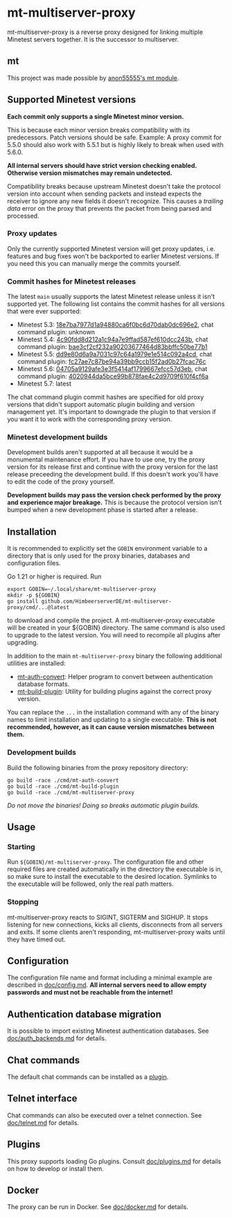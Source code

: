 # mt-multiserver-proxy

mt-multiserver-proxy is a reverse proxy designed for linking
multiple Minetest servers together. It is the successor to multiserver.

## mt
This project was made possible by [anon55555's mt module](https://github.com/anon55555/mt).

## Supported Minetest versions
**Each commit only supports a single Minetest minor version.**

This is because each minor version breaks compatibility with its predecessors.
Patch versions should be safe. Example:
A proxy commit for 5.5.0 should also work with 5.5.1
but is highly likely to break when used with 5.6.0.

**All internal servers should have strict version checking enabled.
Otherwise version mismatches may remain undetected.**

Compatibility breaks because upstream Minetest
doesn't take the protocol version into account when sending packets
and instead expects the receiver to ignore any new fields it doesn't recognize.
This causes a *trailing data* error on the proxy
that prevents the packet from being parsed and processed.

### Proxy updates
Only the currently supported Minetest version will get proxy updates,
i.e. features and bug fixes won't be backported to earlier Minetest versions.
If you need this you can manually merge the commits yourself.

### Commit hashes for Minetest releases
The latest `main` usually supports the latest Minetest release
unless it isn't supported yet. The following list contains the commit hashes
for all versions that were ever supported:

* Minetest 5.3: [18e7ba7977d1a94880ca6f0bc6d70dab0dc696e2](https://github.com/HimbeerserverDE/mt-multiserver-proxy/commit/18e7ba7977d1a94880ca6f0bc6d70dab0dc696e2), chat command plugin: unknown
* Minetest 5.4: [4c90fdd8d212a1c94a7e9ffad587ef610dcc243b](https://github.com/HimbeerserverDE/mt-multiserver-proxy/commit/4c90fdd8d212a1c94a7e9ffad587ef610dcc243b), chat command plugin: [bae3cf2cf232a90203677464d83bbffc50be77b1](https://github.com/HimbeerserverDE/mt-multiserver-chatcommands/commit/bae3cf2cf232a90203677464d83bbffc50be77b1)
* Minetest 5.5: [dd9e80d6a9a7031c97c64a1979e1e514c092a4cd](https://github.com/HimbeerserverDE/mt-multiserver-proxy/commit/dd9e80d6a9a7031c97c64a1979e1e514c092a4cd), chat command plugin: [fc27ae7c87be94a39bb9ccb15f2ad0b27fcac76c](https://github.com/HimbeerserverDE/mt-multiserver-chatcommands/commit/fc27ae7c87be94a39bb9ccb15f2ad0b27fcac76c)
* Minetest 5.6: [04705a9129afe3e3f5414af1799667efcc57d3eb](https://github.com/HimbeerserverDE/mt-multiserver-proxy/commit/04705a9129afe3e3f5414af1799667efcc57d3eb), chat command plugin: [4020944da5bce99b878fae4c2d9709f610f4cf6a](https://github.com/HimbeerserverDE/mt-multiserver-chatcommands/commit/4020944da5bce99b878fae4c2d9709f610f4cf6a)
* Minetest 5.7: latest

The chat command plugin commit hashes are specified for old proxy versions
that didn't support automatic plugin building and version management yet.
It's important to downgrade the plugin to that version if you want it to work
with the corresponding proxy version.

### Minetest development builds
Development builds aren't supported at all
because it would be a monumental maintenance effort.
If you have to use one, try the proxy version for its release first
and continue with the proxy version for the last release
preceeding the development build.
If this doesn't work you'll have to edit the code of the proxy yourself.

**Development builds may pass the version check performed by the proxy
and experience major breakage.** This is because the protocol version
isn't bumped when a new development phase is started after a release.

## Installation
It is recommended to explicitly set the `GOBIN` environment variable
to a directory that is only used for the proxy binaries, databases
and configuration files.

Go 1.21 or higher is required. Run

```
export GOBIN=~/.local/share/mt-multiserver-proxy
mkdir -p ${GOBIN}
go install github.com/HimbeerserverDE/mt-multiserver-proxy/cmd/...@latest
```

to download and compile the project. A mt-multiserver-proxy executable
will be created in your ${GOBIN} directory. The same command is also
used to upgrade to the latest version. You will need to recompile
all plugins after upgrading.

In addition to the main `mt-multiserver-proxy` binary the following
additional utilities are installed:

* [mt-auth-convert](https://github.com/HimbeerserverDE/mt-multiserver-proxy/blob/main/doc/auth_backends.md#mt-auth-convert): Helper program to convert between authentication database formats.
* [mt-build-plugin](https://github.com/HimbeerserverDE/mt-multiserver-proxy/blob/main/doc/plugins.md#automatic-version-management): Utility for building plugins against the correct proxy version.

You can replace the `...` in the installation command
with any of the binary names to limit installation and updating
to a single executable. **This is not recommended, however,
as it can cause version mismatches between them.**

### Development builds
Build the following binaries from the proxy repository directory:

```
go build -race ./cmd/mt-auth-convert
go build -race ./cmd/mt-build-plugin
go build -race ./cmd/mt-multiserver-proxy
```

*Do not move the binaries! Doing so breaks automatic plugin builds.*

## Usage

### Starting
Run `${GOBIN}/mt-multiserver-proxy`. The configuration file and other required
files are created automatically in the directory the executable is in,
so make sure to install the executable to the desired location.
Symlinks to the executable will be followed, only the real path matters.

### Stopping
mt-multiserver-proxy reacts to SIGINT, SIGTERM and SIGHUP. It stops listening
for new connections, kicks all clients, disconnects from all servers
and exits. If some clients aren't responding, mt-multiserver-proxy waits until
they have timed out.

## Configuration
The configuration file name and format including a minimal example
are described in [doc/config.md](https://github.com/HimbeerserverDE/mt-multiserver-proxy/blob/main/doc/config.md).
**All internal servers need to allow empty passwords
and must not be reachable from the internet!**

## Authentication database migration
It is possible to import existing Minetest authentication databases.
See [doc/auth_backends.md](https://github.com/HimbeerserverDE/mt-multiserver-proxy/blob/main/doc/auth_backends.md)
for details.

## Chat commands
The default chat commands can be installed as a [plugin](https://github.com/HimbeerserverDE/mt-multiserver-chatcommands).

## Telnet interface
Chat commands can also be executed over a telnet connection.
See [doc/telnet.md](https://github.com/HimbeerserverDE/mt-multiserver-proxy/blob/main/doc/telnet.md)
for details.

## Plugins
This proxy supports loading Go plugins.
Consult [doc/plugins.md](https://github.com/HimbeerserverDE/mt-multiserver-proxy/blob/main/doc/plugins.md)
for details on how to develop or install them.

## Docker

The proxy can be run in Docker.
See [doc/docker.md](https://github.com/HimbeerserverDE/mt-multiserver-proxy/blob/main/doc/docker.md)
for details.
